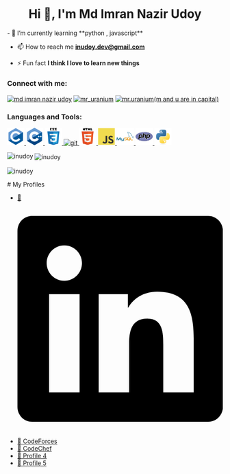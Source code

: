 <h1 align="center">Hi 👋, I'm Md Imran Nazir Udoy</h1>
- 🌱 I’m currently learning **python , javascript**

- 📫 How to reach me **inudoy.dev@gmail.com**

- ⚡ Fun fact **I think I love to learn new things**

<h3 align="left">Connect with me:</h3>
<p align="left">
<a href="https://linkedin.com/in/md imran nazir udoy" target="blank"><img align="center" src="https://raw.githubusercontent.com/rahuldkjain/github-profile-readme-generator/master/src/images/icons/Social/linked-in-alt.svg" alt="md imran nazir udoy" height="30" width="40" /></a>
<a href="https://www.codechef.com/users/mr_uranium" target="blank"><img align="center" src="https://cdn.jsdelivr.net/npm/simple-icons@3.1.0/icons/codechef.svg" alt="mr_uranium" height="30" width="40" /></a>
<a href="https://codeforces.com/profile/mr.uranium(m and u are in capital)" target="blank"><img align="center" src="https://raw.githubusercontent.com/rahuldkjain/github-profile-readme-generator/master/src/images/icons/Social/codeforces.svg" alt="mr.uranium(m and u are in capital)" height="30" width="40" /></a>
</p>

<h3 align="left">Languages and Tools:</h3>
<p align="left"> <a href="https://www.cprogramming.com/" target="_blank" rel="noreferrer"> <img src="https://raw.githubusercontent.com/devicons/devicon/master/icons/c/c-original.svg" alt="c" width="40" height="40"/> </a> <a href="https://www.w3schools.com/cpp/" target="_blank" rel="noreferrer"> <img src="https://raw.githubusercontent.com/devicons/devicon/master/icons/cplusplus/cplusplus-original.svg" alt="cplusplus" width="40" height="40"/> </a> <a href="https://www.w3schools.com/css/" target="_blank" rel="noreferrer"> <img src="https://raw.githubusercontent.com/devicons/devicon/master/icons/css3/css3-original-wordmark.svg" alt="css3" width="40" height="40"/> </a> <a href="https://git-scm.com/" target="_blank" rel="noreferrer"> <img src="https://www.vectorlogo.zone/logos/git-scm/git-scm-icon.svg" alt="git" width="40" height="40"/> </a> <a href="https://www.w3.org/html/" target="_blank" rel="noreferrer"> <img src="https://raw.githubusercontent.com/devicons/devicon/master/icons/html5/html5-original-wordmark.svg" alt="html5" width="40" height="40"/> </a> <a href="https://developer.mozilla.org/en-US/docs/Web/JavaScript" target="_blank" rel="noreferrer"> <img src="https://raw.githubusercontent.com/devicons/devicon/master/icons/javascript/javascript-original.svg" alt="javascript" width="40" height="40"/> </a> <a href="https://www.mysql.com/" target="_blank" rel="noreferrer"> <img src="https://raw.githubusercontent.com/devicons/devicon/master/icons/mysql/mysql-original-wordmark.svg" alt="mysql" width="40" height="40"/> </a> <a href="https://www.php.net" target="_blank" rel="noreferrer"> <img src="https://raw.githubusercontent.com/devicons/devicon/master/icons/php/php-original.svg" alt="php" width="40" height="40"/> </a> <a href="https://www.python.org" target="_blank" rel="noreferrer"> <img src="https://raw.githubusercontent.com/devicons/devicon/master/icons/python/python-original.svg" alt="python" width="40" height="40"/> </a> </p>

<p><img align="left" src="https://github-readme-stats.vercel.app/api/top-langs?username=inudoy&show_icons=true&locale=en&layout=compact" alt="inudoy" /></p>

<p>&nbsp;<img align="center" src="https://github-readme-stats.vercel.app/api?username=inudoy&show_icons=true&locale=en" alt="inudoy" /></p>

<p><img align="center" src="https://github-readme-streak-stats.herokuapp.com/?user=inudoy&" alt="inudoy" /></p>
# My Profiles

- [:fallen_leaf: <svg xmlns="http://www.w3.org/2000/svg" viewBox="0 0 448 512"><!--!Font Awesome Free 6.5.2 by @fontawesome - https://fontawesome.com License - https://fontawesome.com/license/free Copyright 2024 Fonticons, Inc.--><path d="M416 32H31.9C14.3 32 0 46.5 0 64.3v383.4C0 465.5 14.3 480 31.9 480H416c17.6 0 32-14.5 32-32.3V64.3c0-17.8-14.4-32.3-32-32.3zM135.4 416H69V202.2h66.5V416zm-33.2-243c-21.3 0-38.5-17.3-38.5-38.5S80.9 96 102.2 96c21.2 0 38.5 17.3 38.5 38.5 0 21.3-17.2 38.5-38.5 38.5zm282.1 243h-66.4V312c0-24.8-.5-56.7-34.5-56.7-34.6 0-39.9 27-39.9 54.9V416h-66.4V202.2h63.7v29.2h.9c8.9-16.8 30.6-34.5 62.9-34.5 67.2 0 79.7 44.3 79.7 101.9V416z"/></svg> ](https://github.com/inudoy)
- [:fallen_leaf: CodeForces](https://codeforces.com/profile/Mr.Uranium)
- [:fallen_leaf: CodeChef](https://www.codechef.com/users/mr_uranium)
- [:fallen_leaf: Profile 4](https://example.com/profile4)
- [:fallen_leaf: Profile 5](https://example.com/profile5)

